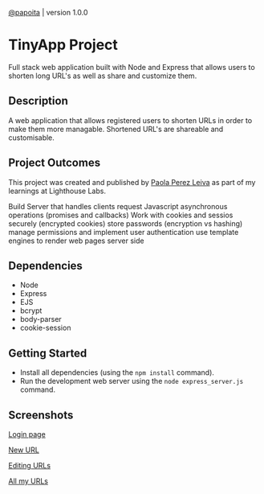 <!-- @format -->

[@papoita](https://github.com/papoita/tinyapp) | version 1.0.0

# TinyApp Project

Full stack web application built with Node and Express that allows users to shorten long URL's as well as share and customize them.

## Description

A web application that allows registered users to shorten URLs in order to make them more managable. Shortened URL's are shareable and customisable.

## Project Outcomes

This project was created and published by [Paola Perez Leiva](https://www.linkedin.com/in/perezleivapaola/) as part of my learnings at Lighthouse Labs.

Build Server that handles clients request
Javascript asynchronous operations (promises and callbacks)
Work with cookies and sessios securely (encrypted cookies)
store passwords (encryption vs hashing)
manage permissions and implement user authentication
use template engines to render web pages server side

## Dependencies

- Node
- Express
- EJS
- bcrypt
- body-parser
- cookie-session

## Getting Started

- Install all dependencies (using the `npm install` command).
- Run the development web server using the `node express_server.js` command.

## Screenshots

[Login page](https://github.com/papoita/tinyapp/blob/master/docs/login.png)

[New URL](https://github.com/papoita/tinyapp/blob/master/docs/newURL.png)

[Editing URLs](https://github.com/papoita/tinyapp/blob/master/docs/editURL.png)

[All my URLs](https://github.com/papoita/tinyapp/blob/master/docs/urls.png)
